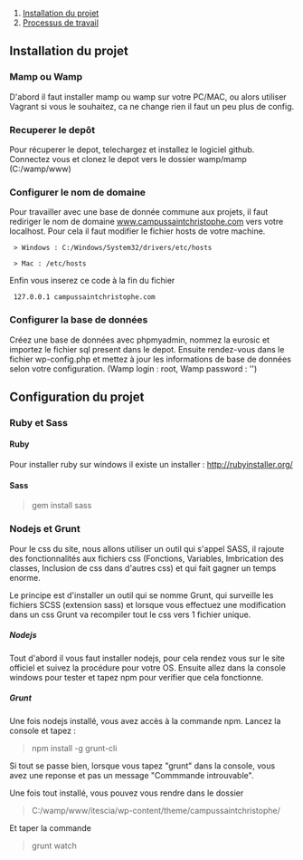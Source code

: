 
1. [Installation du projet](#installation)
2. [Processus de travail](WORKFLOW.md)



## <a name="installation"></a> Installation du projet

### Mamp ou Wamp
D'abord il faut installer mamp ou wamp sur votre PC/MAC, ou alors utiliser Vagrant si vous le souhaitez, ca ne change rien il faut un peu plus de config.

### Recuperer le depôt
Pour récuperer le depot, telechargez et installez le logiciel github. Connectez vous et clonez le depot vers le dossier wamp/mamp (C:/wamp/www)

### Configurer le nom de domaine
Pour travailler avec une base de donnée commune aux projets, il faut rediriger le nom de domaine www.campussaintchristophe.com vers votre localhost.
Pour cela il faut modifier le fichier hosts de votre machine.

     > Windows : C:/Windows/System32/drivers/etc/hosts

     > Mac : /etc/hosts

Enfin vous inserez ce code à la fin du fichier

     127.0.0.1 campussaintchristophe.com

### Configurer la base de données
Créez une base de données avec phpmyadmin, nommez la eurosic et importez le fichier sql present dans le depot.
Ensuite rendez-vous dans le fichier wp-config.php et mettez à jour les informations de base de données selon votre configuration. (Wamp login : root, Wamp password : '')

## Configuration du projet

### Ruby et Sass

#### Ruby
Pour installer ruby sur windows il existe un installer : http://rubyinstaller.org/

#### Sass

> gem install sass

### Nodejs et Grunt
Pour le css du site, nous allons utiliser un outil qui s'appel SASS, il rajoute des fonctionnalités aux fichiers css (Fonctions, Variables, Imbrication des classes, Inclusion de css dans d'autres css) et qui fait gagner un temps enorme.

Le principe est d'installer un outil qui se nomme Grunt, qui surveille les fichiers SCSS (extension sass) et lorsque vous effectuez une modification dans un css Grunt va recompiler tout le css vers 1 fichier unique.

##### Nodejs
Tout d'abord il vous faut installer nodejs, pour cela rendez vous sur le site officiel et suivez la procédure pour votre OS. Ensuite allez dans la console windows pour tester et tapez npm pour verifier que cela fonctionne.

##### Grunt
Une fois nodejs installé, vous avez accès à la commande npm. 
Lancez la console et tapez :

> npm install -g grunt-cli

Si tout se passe bien, lorsque vous tapez "grunt" dans la console, vous avez une reponse et pas un message "Commmande introuvable".

Une fois tout installé, vous pouvez vous rendre dans le dossier 
> C:/wamp/www/itescia/wp-content/theme/campussaintchristophe/

Et taper la commande 
> grunt watch

